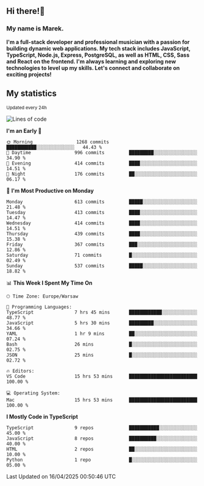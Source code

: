 ## Hi there!👋 ##
### My name is Marek. ###

**I'm a full-stack developer and professional musician with a passion for building dynamic web applications. My tech stack includes JavaScript, TypeScript, Node.js, Express, PostgreSQL, as well as HTML, CSS, Sass and React on the frontend. I'm always learning and exploring new technologies to level up my skills. Let's connect and collaborate on exciting projects!**

## My statistics ##
<sub>Updated every 24h</sub>
<!--START_SECTION:waka-->
![Lines of code](https://img.shields.io/badge/From%20Hello%20World%20I%27ve%20Written-188.6%20thousand%20lines%20of%20code-blue)

**I'm an Early 🐤** 

```text
🌞 Morning                1268 commits        ███████████░░░░░░░░░░░░░░   44.43 % 
🌆 Daytime                996 commits         █████████░░░░░░░░░░░░░░░░   34.90 % 
🌃 Evening                414 commits         ████░░░░░░░░░░░░░░░░░░░░░   14.51 % 
🌙 Night                  176 commits         ██░░░░░░░░░░░░░░░░░░░░░░░   06.17 % 
```
📅 **I'm Most Productive on Monday** 

```text
Monday                   613 commits         █████░░░░░░░░░░░░░░░░░░░░   21.48 % 
Tuesday                  413 commits         ████░░░░░░░░░░░░░░░░░░░░░   14.47 % 
Wednesday                414 commits         ████░░░░░░░░░░░░░░░░░░░░░   14.51 % 
Thursday                 439 commits         ████░░░░░░░░░░░░░░░░░░░░░   15.38 % 
Friday                   367 commits         ███░░░░░░░░░░░░░░░░░░░░░░   12.86 % 
Saturday                 71 commits          █░░░░░░░░░░░░░░░░░░░░░░░░   02.49 % 
Sunday                   537 commits         █████░░░░░░░░░░░░░░░░░░░░   18.82 % 
```


📊 **This Week I Spent My Time On** 

```text
🕑︎ Time Zone: Europe/Warsaw

💬 Programming Languages: 
TypeScript               7 hrs 45 mins       ████████████░░░░░░░░░░░░░   48.77 % 
JavaScript               5 hrs 30 mins       █████████░░░░░░░░░░░░░░░░   34.66 % 
YAML                     1 hr 9 mins         ██░░░░░░░░░░░░░░░░░░░░░░░   07.24 % 
Bash                     26 mins             █░░░░░░░░░░░░░░░░░░░░░░░░   02.75 % 
JSON                     25 mins             █░░░░░░░░░░░░░░░░░░░░░░░░   02.72 % 

🔥 Editors: 
VS Code                  15 hrs 53 mins      █████████████████████████   100.00 % 

💻 Operating System: 
Mac                      15 hrs 53 mins      █████████████████████████   100.00 % 
```

**I Mostly Code in TypeScript** 

```text
TypeScript               9 repos             ███████████░░░░░░░░░░░░░░   45.00 % 
JavaScript               8 repos             ██████████░░░░░░░░░░░░░░░   40.00 % 
HTML                     2 repos             ██░░░░░░░░░░░░░░░░░░░░░░░   10.00 % 
Python                   1 repo              █░░░░░░░░░░░░░░░░░░░░░░░░   05.00 % 
```




 Last Updated on 16/04/2025 00:50:46 UTC
<!--END_SECTION:waka-->

<!--
**MarekSax/MarekSax** is a ✨ _special_ ✨ repository because its `README.md` (this file) appears on your GitHub profile.

Here are some ideas to get you started:

- 🔭 I’m currently working on ...
- 🌱 I’m currently learning ...
- 👯 I’m looking to collaborate on ...
- 🤔 I’m looking for help with ...
- 💬 Ask me about ...
- 📫 How to reach me: ...
- 😄 Pronouns: ...
- ⚡ Fun fact: ...
-->
